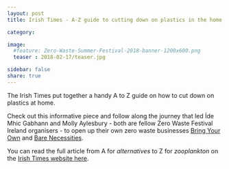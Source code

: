 ```yaml
---
layout: post
title: Irish Times - A-Z guide to cutting down on plastics in the home

category: 

image:
  #feature: Zero-Waste-Summer-Festival-2018-banner-1200x600.png
  teaser : 2018-02-17/teaser.jpg

sidebar: false
share: true
---
```


The Irish Times put together a handy A to Z guide on how to cut down on plastics at home. 

Check out this informative piece and follow along the journey that led Íde Mhic Gabhann and  Molly Aylesbury - both are fellow Zero Waste Festival Ireland organisers - to open up their own zero waste businesses [Bring Your Own](https://www.facebook.com/bringyourowncontainers/) and [Bare Necessities](https://www.facebook.com/BareNecessitiesIreland/). 

You can read the full article from A for *alternatives* to Z for *zooplankton* on the [Irish Times website here](https://www.irishtimes.com/life-and-style/homes-and-property/interiors/waste-not-a-z-guide-to-cutting-down-on-plastics-in-the-home-1.3393338).

